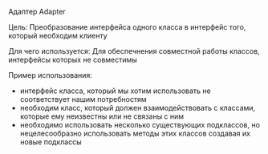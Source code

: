 Адаптер Adapter

Цель: Преобразование интерфейса одного класса в интерфейс того, который необходим клиенту

Для чего используется: Для обеспечнения совместной работы классов, интерфейсы которых не совместимы

Пример использования:
- интерфейс класса, который мы хотим использовать не соответствует нашим потребностям
- необходим класс, который должен взаимодействовать с классами, которые ему неизвестны или не связаны с ним
- необходимо использовать несколько существующих подклассов, но нецелесообразно использовать
методы этих классов создавая их новые подклассы